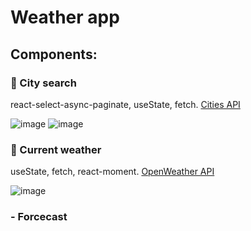 # Weather app

## Components: 

  ### :fallen_leaf: City search

  react-select-async-paginate, useState, fetch. [Cities API](https://rapidapi.com/wirefreethought/api/geodb-cities/)
  
  ![image](https://user-images.githubusercontent.com/94675218/187029262-31379945-1e3f-48c7-8110-0d316ab1bc49.png)
  ![image](https://user-images.githubusercontent.com/94675218/187029362-5ab95fa5-a2a4-418b-95ed-0ff284ca40ed.png)
  


  ### :fallen_leaf: Current weather

useState, fetch, react-moment. [OpenWeather API](https://openweathermap.org/current)

![image](https://user-images.githubusercontent.com/94675218/187216789-cb323fc7-3b5f-419a-a8ca-3ebf6a680da3.png)




### - Forcecast
